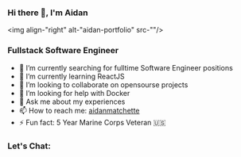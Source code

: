 ### Hi there 👋, I'm Aidan 

<img align-"right" alt-"aidan-portfolio" src-""/>

### Fullstack Software Engineer


- 🔭 I’m currently searching for fulltime Software Engineer positions
- 🌱 I’m currently learning ReactJS
- 👯 I’m looking to collaborate on opensourse projects
- 🤔 I’m looking for help with Docker
- 💬 Ask me about my experiences
- 📫 How to reach me: [aidanmatchette](https://aidanmatchette.com/)
- ⚡ Fun fact: 5 Year Marine Corps Veteran 🇺🇸


### Let's Chat:
